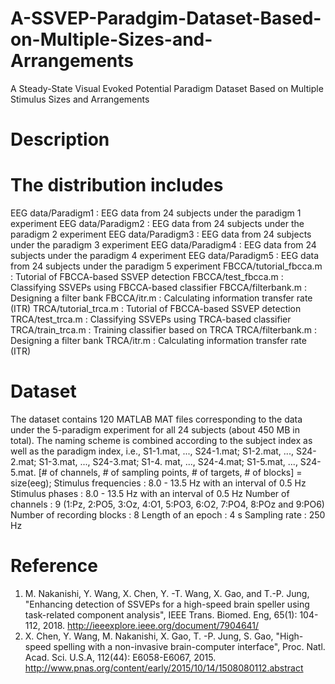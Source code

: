 # A-SSVEP-Paradgim-Dataset-Based-on-Multiple-Sizes-and-Arrangements
A Steady-State Visual Evoked Potential Paradigm Dataset Based on Multiple Stimulus Sizes and Arrangements
# Description

# The distribution includes
EEG data/Paradigm1 : EEG data from 24 subjects under the paradigm 1 experiment
EEG data/Paradigm2 : EEG data from 24 subjects under the paradigm 2 experiment
EEG data/Paradigm3 : EEG data from 24 subjects under the paradigm 3 experiment
EEG data/Paradigm4 : EEG data from 24 subjects under the paradigm 4 experiment
EEG data/Paradigm5 : EEG data from 24 subjects under the paradigm 5 experiment
FBCCA/tutorial_fbcca.m : Tutorial of FBCCA-based SSVEP detection
FBCCA/test_fbcca.m : Classifying SSVEPs using FBCCA-based classifier
FBCCA/filterbank.m : Designing a filter bank
FBCCA/itr.m : Calculating information transfer rate (ITR)
TRCA/tutorial_trca.m : Tutorial of FBCCA-based SSVEP detection
TRCA/test_trca.m : Classifying SSVEPs using TRCA-based classifier
TRCA/train_trca.m : Training classifier based on TRCA
TRCA/filterbank.m : Designing a filter bank
TRCA/itr.m : Calculating information transfer rate (ITR)
# Dataset
The dataset contains 120 MATLAB MAT files corresponding to the data under the 5-paradigm experiment for all 24 subjects (about 450 MB in total). 
The naming scheme is combined according to the subject index as well as the paradigm index, i.e., S1-1.mat, ..., S24-1.mat; S1-2.mat, ..., S24-2.mat; S1-3.mat, ..., S24-3.mat; S1-4. mat, ..., S24-4.mat; S1-5.mat, ..., S24-5.mat. 
[# of channels, # of sampling points, # of targets,  # of blocks] = size(eeg);
Stimulus frequencies : 8.0 - 13.5 Hz with an interval of 0.5 Hz
Stimulus phases : 8.0 - 13.5 Hz with an interval of 0.5 Hz
Number of channels : 9 (1:Pz, 2:PO5, 3:Oz, 4:O1, 5:PO3, 6:O2, 7:PO4, 8:POz and 9:PO6)
Number of recording blocks : 8
Length of an epoch : 4 s
Sampling rate : 250 Hz
# Reference
1. M. Nakanishi, Y. Wang, X. Chen, Y. -T. Wang, X. Gao, and T.-P. Jung, "Enhancing detection of SSVEPs for a high-speed brain speller using task-related component analysis", IEEE Trans. Biomed. Eng, 65(1): 104-112, 2018. http://ieeexplore.ieee.org/document/7904641/
2. X. Chen, Y. Wang, M. Nakanishi, X. Gao, T. -P. Jung, S. Gao, "High-speed spelling with a non-invasive brain-computer interface", Proc. Natl. Acad. Sci. U.S.A, 112(44): E6058-E6067, 2015. http://www.pnas.org/content/early/2015/10/14/1508080112.abstract
